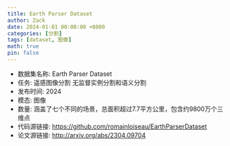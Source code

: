 ```yaml
---
title: Earth Parser Dataset
author: Zack
date: 2024-01-01 00:00:00 +0800
categories: [分割]
tags: [dataset, 图像]
math: true
pin: false
---
```

- 数据集名称: Earth Parser Dataset
- 任务: 遥感图像分割 无监督实例分割和语义分割
- 发布时间: 2024
- 模态: 图像
- 数量: 涵盖了七个不同的场景，总面积超过7.7平方公里，包含约9800万个三维点
- 代码源链接: https://github.com/romainloiseau/EarthParserDataset
- 论文源链接: http://arxiv.org/abs/2304.09704
